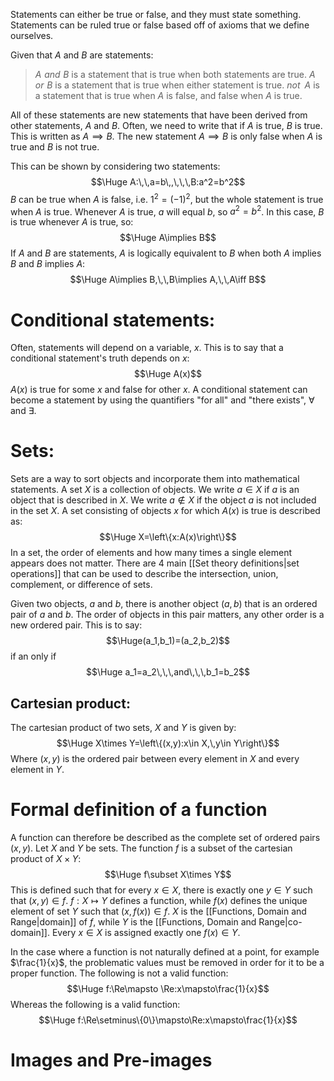 Statements can either be true or false, and they must state something. Statements can be ruled true or false based off of axioms that we define ourselves.

Given that $A$ and $B$ are statements:
> $A\,\,and\,\,B$ is a statement that is true when both statements are true.
> $A\,\,or\,\,B$ is a statement that is true when either statement is true.
> $not\,\,\,A$ is a statement that is true when $A$ is false, and false when $A$ is true.

All of these statements are new statements that have been derived from other statements, $A$ and $B$. Often, we need to write that if $A$ is true, $B$ is true. This is written as $A\implies B$. The new statement $A\implies B$ is only false when $A$ is true and $B$ is not true.

This can be shown by considering two statements:
$$\Huge A:\,\,a=b\,,\,\,\,B:a^2=b^2$$
$B$ can be true when $A$ is false, i.e. $1^2=(-1)^2$, but the whole statement is true when $A$ is true. Whenever $A$ is true, $a$ will equal $b$, so $a^2=b^2$. In this case, $B$ is true whenever $A$ is true, so:
$$\Huge A\implies B$$
If $A$ and $B$ are statements, $A$ is logically equivalent to $B$ when both $A$ implies $B$ and $B$ implies $A$:
$$\Huge A\implies B,\,\,B\implies A,\,\,A\iff B$$

# Conditional statements:

Often, statements will depend on a variable, $x$. This is to say that a conditional statement's truth depends on $x$:
$$\Huge A(x)$$
$A(x)$ is true for some $x$ and false for other $x$. A conditional statement can become a statement by using the quantifiers "for all" and "there exists", $\forall$ and $\exists$.

# Sets:

Sets are a way to sort objects and incorporate them into mathematical statements. A set $X$ is a collection of objects. We write $a\in X$ if $a$ is an object that is described in $X$. We write $a\notin X$ if the object $a$ is not included in the set $X$. A set consisting of objects $x$ for which $A(x)$ is true is described as:
$$\Huge X=\left\{x:A(x)\right\}$$
In a set, the order of elements and how many times a single element appears does not matter. There are 4 main [[Set theory definitions|set operations]] that can be used to describe the intersection, union, complement, or difference of sets.

Given two objects, $a$ and $b$, there is another object $(a,b)$ that is an ordered pair of $a$ and $b$. The order of objects in this pair matters, any other order is a new ordered pair. This is to say:
$$\Huge(a_1,b_1)=(a_2,b_2)$$
if an only if
$$\Huge a_1=a_2\,\,\,and\,\,\,b_1=b_2$$

## Cartesian product:

The cartesian product of two sets, $X$ and $Y$ is given by:
$$\Huge X\times Y=\left\{(x,y):x\in X,\,y\in Y\right\}$$
Where $(x,y)$ is the ordered pair between every element in $X$ and every element in $Y$.

# Formal definition of a function

A function can therefore be described as the complete set of ordered pairs $(x,y)$. Let $X$ and $Y$ be sets. The function $f$ is a subset of the cartesian product of $X\times Y$:
$$\Huge f\subset X\times Y$$
This is defined such that for every $x\in X$, there is exactly one $y\in Y$ such that $(x,y)\in f$. $f:X\mapsto Y$ defines a function, while $f(x)$ defines the unique element of set $Y$ such that $(x,f(x))\in f$. $X$ is the [[Functions, Domain and Range|domain]] of $f$, while $Y$ is the [[Functions, Domain and Range|co-domain]]. Every $x\in X$ is assigned exactly one $f(x)\in Y$.

In the case where a function is not naturally defined at a point, for example $\frac{1}{x}$, the problematic values must be removed in order for it to be a proper function. The following is not a valid function:
$$\Huge f:\Re\mapsto \Re:x\mapsto\frac{1}{x}$$
Whereas the following is a valid function:
$$\Huge f:\Re\setminus\{0\}\mapsto\Re:x\mapsto\frac{1}{x}$$

# Images and Pre-images
